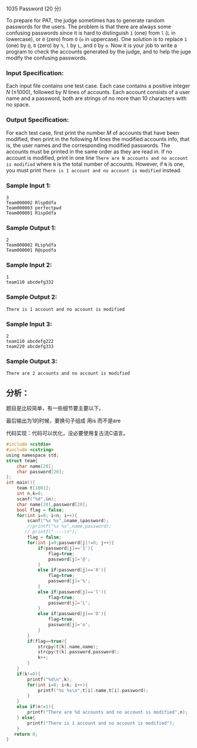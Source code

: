 1035 Password (20 分)

To prepare for PAT, the judge sometimes has to generate random passwords for the users. The problem is that there are always some confusing passwords since it is hard to distinguish `1` (one) from `l` (`L` in lowercase), or `0` (zero) from `O` (`o` in uppercase). One solution is to replace `1` (one) by `@`, `0` (zero) by `%`, `l` by `L`, and `O` by `o`. Now it is your job to write a program to check the accounts generated by the judge, and to help the juge modify the confusing passwords.

### Input Specification:

Each input file contains one test case. Each case contains a positive integer *N* (≤1000), followed by *N* lines of accounts. Each account consists of a user name and a password, both are strings of no more than 10 characters with no space.

### Output Specification:

For each test case, first print the number *M* of accounts that have been modified, then print in the following *M* lines the modified accounts info, that is, the user names and the corresponding modified passwords. The accounts must be printed in the same order as they are read in. If no account is modified, print in one line `There are N accounts and no account is modified` where `N` is the total number of accounts. However, if `N` is one, you must print `There is 1 account and no account is modified` instead.

### Sample Input 1:

```in
3
Team000002 Rlsp0dfa
Team000003 perfectpwd
Team000001 R1spOdfa
```

### Sample Output 1:

```out
2
Team000002 RLsp%dfa
Team000001 R@spodfa
```

### Sample Input 2:

```in
1
team110 abcdefg332
```

### Sample Output 2:

```out
There is 1 account and no account is modified
```

### Sample Input 3:

```in
2
team110 abcdefg222
team220 abcdefg333
```

### Sample Output 3:

```out
There are 2 accounts and no account is modified
```



## 分析：

题目是比较简单，有一些细节要主要以下。

最后输出为1的时候，要换句子组成 用is 而不是are

代码实现：代码可以优化，没必要使用复古流C语言。

```c
#include <cstdio>
#include <cstring>
using namespace std;
struct team{
    char name[20];
    char password[20];
};
int main(){
    team t[1001];
    int n,k=0;
    scanf("%d",&n);
    char name[20],password[20];
    bool flag = false;
    for(int i=0; i<n; i++){
        scanf("%s %s",&name,&password);
        //printf("%s %s",name,password);
       // printf("----\n");
        flag = false;
        for(int j=0;password[j]!=0; j++){
            if(password[j]=='1'){
                flag=true;
                password[j]='@';
            }
            else if(password[j]=='0'){
                flag=true;
                password[j]='%';
            }
            else if(password[j]=='l'){
                flag=true;
                password[j]='L';
            }
            else if(password[j]=='O'){
                flag=true;
                password[j]='o';
            }
        }
        if(flag==true){
            strcpy(t[k].name,name);
            strcpy(t[k].password,password);
            k++;
        }
    }
    if(k!=0){
        printf("%d\n",k);
        for(int i=0; i<k; i++){
            printf("%s %s\n",t[i].name,t[i].password);
        }
    }
    else if(n!=1){
        printf("There are %d accounts and no account is modified",n);
    } else{
        printf("There is 1 account and no account is modified");
    }
   return 0;
}
```

